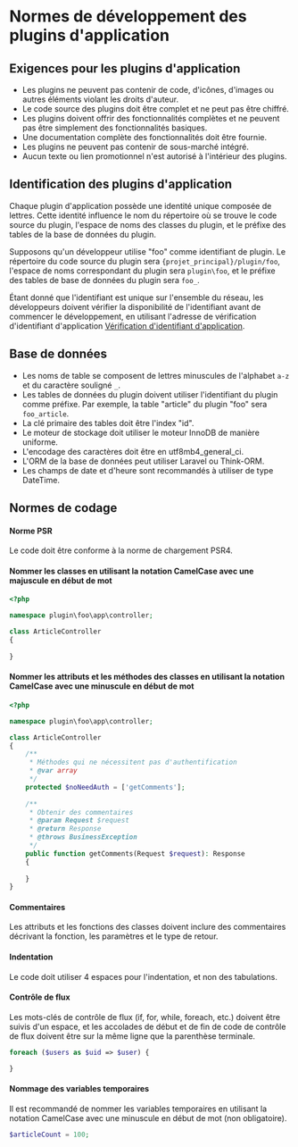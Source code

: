 # Normes de développement des plugins d'application

## Exigences pour les plugins d'application
* Les plugins ne peuvent pas contenir de code, d'icônes, d'images ou autres éléments violant les droits d'auteur.
* Le code source des plugins doit être complet et ne peut pas être chiffré.
* Les plugins doivent offrir des fonctionnalités complètes et ne peuvent pas être simplement des fonctionnalités basiques.
* Une documentation complète des fonctionnalités doit être fournie.
* Les plugins ne peuvent pas contenir de sous-marché intégré.
* Aucun texte ou lien promotionnel n'est autorisé à l'intérieur des plugins.

## Identification des plugins d'application
Chaque plugin d'application possède une identité unique composée de lettres. Cette identité influence le nom du répertoire où se trouve le code source du plugin, l'espace de noms des classes du plugin, et le préfixe des tables de la base de données du plugin.

Supposons qu'un développeur utilise "foo" comme identifiant de plugin. Le répertoire du code source du plugin sera `{projet_principal}/plugin/foo`, l'espace de noms correspondant du plugin sera `plugin\foo`, et le préfixe des tables de base de données du plugin sera `foo_`.

Étant donné que l'identifiant est unique sur l'ensemble du réseau, les développeurs doivent vérifier la disponibilité de l'identifiant avant de commencer le développement, en utilisant l'adresse de vérification d'identifiant d'application [Vérification d'identifiant d'application](https://www.workerman.net/app/check).

## Base de données
* Les noms de table se composent de lettres minuscules de l'alphabet `a-z` et du caractère souligné `_`.
* Les tables de données du plugin doivent utiliser l'identifiant du plugin comme préfixe. Par exemple, la table "article" du plugin "foo" sera `foo_article`.
* La clé primaire des tables doit être l'index "id".
* Le moteur de stockage doit utiliser le moteur InnoDB de manière uniforme.
* L'encodage des caractères doit être en utf8mb4_general_ci.
* L'ORM de la base de données peut utiliser Laravel ou Think-ORM.
* Les champs de date et d'heure sont recommandés à utiliser de type DateTime.

## Normes de codage

#### Norme PSR
Le code doit être conforme à la norme de chargement PSR4.

#### Nommer les classes en utilisant la notation CamelCase avec une majuscule en début de mot
```php
<?php

namespace plugin\foo\app\controller;

class ArticleController
{
    
}
```

#### Nommer les attributs et les méthodes des classes en utilisant la notation CamelCase avec une minuscule en début de mot
```php
<?php

namespace plugin\foo\app\controller;

class ArticleController
{
    /**
     * Méthodes qui ne nécessitent pas d'authentification
     * @var array
     */
    protected $noNeedAuth = ['getComments'];
    
    /**
     * Obtenir des commentaires
     * @param Request $request
     * @return Response
     * @throws BusinessException
     */
    public function getComments(Request $request): Response
    {
        
    }
}
```

#### Commentaires
Les attributs et les fonctions des classes doivent inclure des commentaires décrivant la fonction, les paramètres et le type de retour.

#### Indentation
Le code doit utiliser 4 espaces pour l'indentation, et non des tabulations.

#### Contrôle de flux
Les mots-clés de contrôle de flux (if, for, while, foreach, etc.) doivent être suivis d'un espace, et les accolades de début et de fin de code de contrôle de flux doivent être sur la même ligne que la parenthèse terminale.

```php
foreach ($users as $uid => $user) {

}
```

#### Nommage des variables temporaires
Il est recommandé de nommer les variables temporaires en utilisant la notation CamelCase avec une minuscule en début de mot (non obligatoire).

```php
$articleCount = 100;
```
